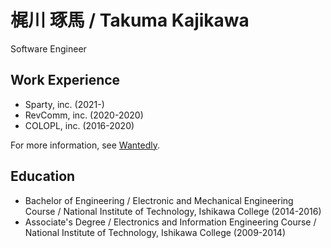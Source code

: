 # 梶川 琢馬 / Takuma Kajikawa

Software Engineer

## Work Experience

- Sparty, inc. (2021-)
- RevComm, inc. (2020-2020)
- COLOPL, inc. (2016-2020)

For more information, see [Wantedly](https://www.wantedly.com/id/takuma_kajikawa).

## Education
- Bachelor of Engineering / Electronic and Mechanical Engineering Course / National Institute of Technology, Ishikawa College (2014-2016)
- Associate's Degree / Electronics and Information Engineering Course / National Institute of Technology, Ishikawa College (2009-2014)
